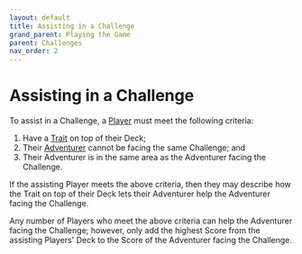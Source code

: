 ```yaml
---
layout: default
title: Assisting in a Challenge
grand_parent: Playing the Game
parent: Challenges
nav_order: 2
---
```


# Assisting in a Challenge

To assist in a Challenge, a [Player](https://plerpsandplerps.github.io/Sprouting-Tales/docs/Introduction/Basics.html#player-and-adventurer) must meet the following criteria: 

1. Have a [Trait](https://plerpsandplerps.github.io/Sprouting-Tales/docs/Playing%20the%20Game/Card%20Types/Traits.html) on top of their Deck;
2. Their [Adventurer](https://plerpsandplerps.github.io/Sprouting-Tales/docs/Introduction/Basics.html#player-and-adventurer) cannot be facing the same Challenge; and
3. Their Adventurer is in the same area as the Adventurer facing the Challenge.

If the assisting Player meets the above criteria, then they may describe how the Trait on top of their Deck lets their Adventurer help the Adventurer facing the Challenge. 

Any number of Players who meet the above criteria can help the Adventurer facing the Challenge; however, only add the highest Score from the assisting Players' Deck to the Score of the Adventurer facing the Challenge. 